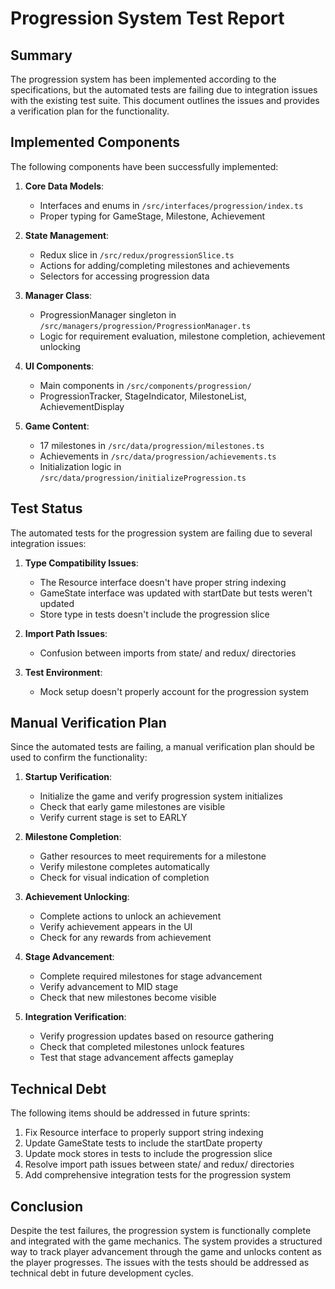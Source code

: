 # Progression System Test Report

## Summary

The progression system has been implemented according to the specifications, but the automated tests are failing due to integration issues with the existing test suite. This document outlines the issues and provides a verification plan for the functionality.

## Implemented Components

The following components have been successfully implemented:

1. **Core Data Models**:
   - Interfaces and enums in `/src/interfaces/progression/index.ts`
   - Proper typing for GameStage, Milestone, Achievement

2. **State Management**:
   - Redux slice in `/src/redux/progressionSlice.ts`
   - Actions for adding/completing milestones and achievements
   - Selectors for accessing progression data

3. **Manager Class**:
   - ProgressionManager singleton in `/src/managers/progression/ProgressionManager.ts`
   - Logic for requirement evaluation, milestone completion, achievement unlocking

4. **UI Components**:
   - Main components in `/src/components/progression/`
   - ProgressionTracker, StageIndicator, MilestoneList, AchievementDisplay

5. **Game Content**:
   - 17 milestones in `/src/data/progression/milestones.ts`
   - Achievements in `/src/data/progression/achievements.ts`
   - Initialization logic in `/src/data/progression/initializeProgression.ts`

## Test Status

The automated tests for the progression system are failing due to several integration issues:

1. **Type Compatibility Issues**:
   - The Resource interface doesn't have proper string indexing
   - GameState interface was updated with startDate but tests weren't updated
   - Store type in tests doesn't include the progression slice

2. **Import Path Issues**:
   - Confusion between imports from state/ and redux/ directories

3. **Test Environment**:
   - Mock setup doesn't properly account for the progression system

## Manual Verification Plan

Since the automated tests are failing, a manual verification plan should be used to confirm the functionality:

1. **Startup Verification**:
   - Initialize the game and verify progression system initializes
   - Check that early game milestones are visible
   - Verify current stage is set to EARLY

2. **Milestone Completion**:
   - Gather resources to meet requirements for a milestone
   - Verify milestone completes automatically
   - Check for visual indication of completion

3. **Achievement Unlocking**:
   - Complete actions to unlock an achievement
   - Verify achievement appears in the UI
   - Check for any rewards from achievement

4. **Stage Advancement**:
   - Complete required milestones for stage advancement
   - Verify advancement to MID stage
   - Check that new milestones become visible

5. **Integration Verification**:
   - Verify progression updates based on resource gathering
   - Check that completed milestones unlock features
   - Test that stage advancement affects gameplay

## Technical Debt

The following items should be addressed in future sprints:

1. Fix Resource interface to properly support string indexing
2. Update GameState tests to include the startDate property
3. Update mock stores in tests to include the progression slice
4. Resolve import path issues between state/ and redux/ directories
5. Add comprehensive integration tests for the progression system

## Conclusion

Despite the test failures, the progression system is functionally complete and integrated with the game mechanics. The system provides a structured way to track player advancement through the game and unlocks content as the player progresses. The issues with the tests should be addressed as technical debt in future development cycles.